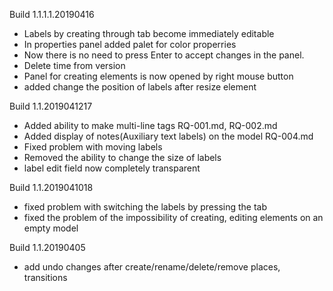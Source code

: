 Build 1.1.1.1.20190416

- Labels by creating through tab become immediately editable
- In properties panel added palet for color properries
- Now there is no need to press Enter to accept changes in the panel.
- Delete time from version
- Panel for creating elements is now opened by right mouse button
- added change the position of labels after resize element



Build 1.1.2019041217 

- Added ability to make multi-line tags  RQ-001.md, RQ-002.md
- Added display of notes(Auxiliary text labels) on the model RQ-004.md
- Fixed problem with moving labels
- Removed the ability to change the size of labels
- label edit field now completely transparent

Build 1.1.2019041018 

- fixed  problem with switching the labels by pressing the tab
- fixed the problem of the impossibility of creating, editing elements on an empty model


Build 1.1.20190405

- add undo changes after create/rename/delete/remove places, transitions

